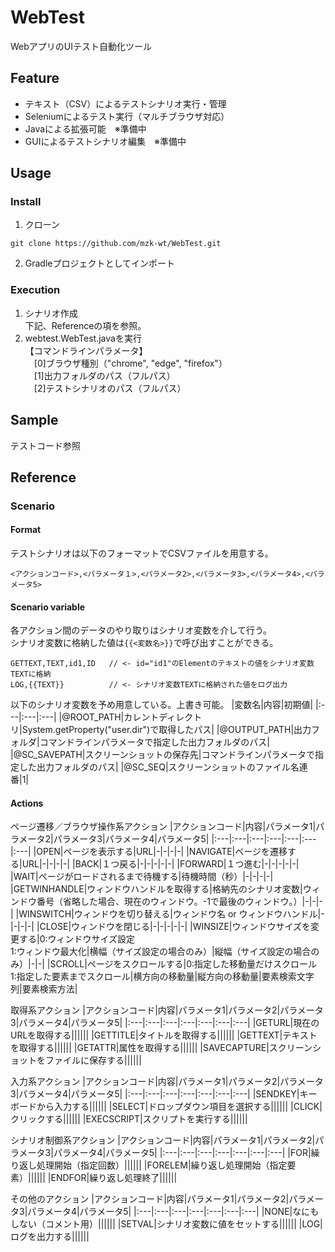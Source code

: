 # WebTest
WebアプリのUIテスト自動化ツール

## Feature
- テキスト（CSV）によるテストシナリオ実行・管理
- Seleniumによるテスト実行（マルチブラウザ対応）
- Javaによる拡張可能　※準備中
- GUIによるテストシナリオ編集　※準備中

## Usage
### Install
1. クローン

```
git clone https://github.com/mzk-wt/WebTest.git
```
2. Gradleプロジェクトとしてインポート

### Execution
1. シナリオ作成  
下記、Referenceの項を参照。
2. webtest.WebTest.javaを実行  
【コマンドラインパラメータ】  
　[0]ブラウザ種別（"chrome", "edge", "firefox"）  
　[1]出力フォルダのパス（フルパス）  
　[2]テストシナリオのパス（フルパス）  

## Sample
テストコード参照

## Reference
### Scenario
#### Format
テストシナリオは以下のフォーマットでCSVファイルを用意する。
```
<アクションコード>,<パラメータ１>,<パラメータ2>,<パラメータ3>,<パラメータ4>,<パラメータ5>
```

#### Scenario variable
各アクション間のデータのやり取りはシナリオ変数を介して行う。  
シナリオ変数に格納した値は```{{<変数名>}}```で呼び出すことができる。
```
GETTEXT,TEXT,id1,ID   // <- id="id1"のElementのテキストの値をシナリオ変数TEXTに格納
LOG,{{TEXT}}          // <- シナリオ変数TEXTに格納された値をログ出力
```

以下のシナリオ変数を予め用意している。上書き可能。
|変数名|内容|初期値|
|:---|:---|:---|
|@ROOT_PATH|カレントディレクトリ|System.getProperty("user.dir")で取得したパス|
|@OUTPUT_PATH|出力フォルダ|コマンドラインパラメータで指定した出力フォルダのパス|
|@SC_SAVEPATH|スクリーンショットの保存先|コマンドラインパラメータで指定した出力フォルダのパス|
|@SC_SEQ|スクリーンショットのファイル名連番|1|

#### Actions
ページ遷移／ブラウザ操作系アクション
|アクションコード|内容|パラメータ1|パラメータ2|パラメータ3|パラメータ4|パラメータ5|
|:---|:---|:---|:---|:---|:---|:---|
|OPEN|ページを表示する|URL|-|-|-|-|
|NAVIGATE|ページを遷移する|URL|-|-|-|-|
|BACK|１つ戻る|-|-|-|-|-|
|FORWARD|１つ進む|-|-|-|-|-|
|WAIT|ページがロードされるまで待機する|待機時間（秒）|-|-|-|-|
|GETWINHANDLE|ウィンドウハンドルを取得する|格納先のシナリオ変数|ウィンドウ番号（省略した場合、現在のウィンドウ。-1で最後のウィンドウ。）|-|-|-|
|WINSWITCH|ウィンドウを切り替える|ウィンドウ名 or ウィンドウハンドル|-|-|-|-|
|CLOSE|ウィンドウを閉じる|-|-|-|-|-|
|WINSIZE|ウィンドウサイズを変更する|0:ウィンドウサイズ設定<br>1:ウィンドウ最大化|横幅（サイズ設定の場合のみ）|縦幅（サイズ設定の場合のみ）|-|-|
|SCROLL|ページをスクロールする|0:指定した移動量だけスクロール<br>1:指定した要素までスクロール|横方向の移動量|縦方向の移動量|要素検索文字列|要素検索方法|

取得系アクション
|アクションコード|内容|パラメータ1|パラメータ2|パラメータ3|パラメータ4|パラメータ5|
|:---|:---|:---|:---|:---|:---|:---|
|GETURL|現在のURLを取得する||||||
|GETTITLE|タイトルを取得する||||||
|GETTEXT|テキストを取得する||||||
|GETATTR|属性を取得する||||||
|SAVECAPTURE|スクリーンショットをファイルに保存する||||||

入力系アクション
|アクションコード|内容|パラメータ1|パラメータ2|パラメータ3|パラメータ4|パラメータ5|
|:---|:---|:---|:---|:---|:---|:---|
|SENDKEY|キーボードから入力する||||||
|SELECT|ドロップダウン項目を選択する||||||
|CLICK|クリックする||||||
|EXECSCRIPT|スクリプトを実行する||||||

シナリオ制御系アクション
|アクションコード|内容|パラメータ1|パラメータ2|パラメータ3|パラメータ4|パラメータ5|
|:---|:---|:---|:---|:---|:---|:---|
|FOR|繰り返し処理開始（指定回数）||||||
|FORELEM|繰り返し処理開始（指定要素）||||||
|ENDFOR|繰り返し処理終了||||||

その他のアクション
|アクションコード|内容|パラメータ1|パラメータ2|パラメータ3|パラメータ4|パラメータ5|
|:---|:---|:---|:---|:---|:---|:---|
|NONE|なにもしない（コメント用）||||||
|SETVAL|シナリオ変数に値をセットする||||||
|LOG|ログを出力する||||||
